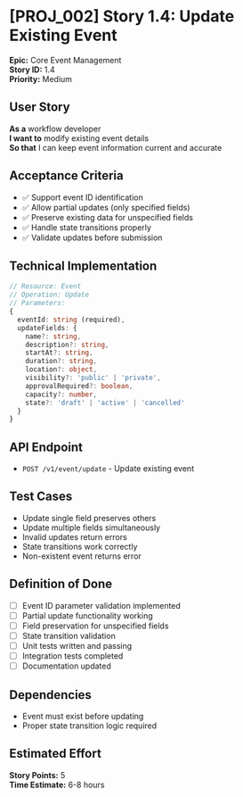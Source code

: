 # [PROJ_002] Story 1.4: Update Existing Event

**Epic:** Core Event Management  
**Story ID:** 1.4  
**Priority:** Medium  

## User Story
**As a** workflow developer  
**I want to** modify existing event details  
**So that** I can keep event information current and accurate

## Acceptance Criteria
- ✅ Support event ID identification
- ✅ Allow partial updates (only specified fields)
- ✅ Preserve existing data for unspecified fields
- ✅ Handle state transitions properly
- ✅ Validate updates before submission

## Technical Implementation
```typescript
// Resource: Event
// Operation: Update
// Parameters:
{
  eventId: string (required),
  updateFields: {
    name?: string,
    description?: string,
    startAt?: string,
    duration?: string,
    location?: object,
    visibility?: 'public' | 'private',
    approvalRequired?: boolean,
    capacity?: number,
    state?: 'draft' | 'active' | 'cancelled'
  }
}
```

## API Endpoint
- `POST /v1/event/update` - Update existing event

## Test Cases
- Update single field preserves others
- Update multiple fields simultaneously
- Invalid updates return errors
- State transitions work correctly
- Non-existent event returns error

## Definition of Done
- [ ] Event ID parameter validation implemented
- [ ] Partial update functionality working
- [ ] Field preservation for unspecified fields
- [ ] State transition validation
- [ ] Unit tests written and passing
- [ ] Integration tests completed
- [ ] Documentation updated

## Dependencies
- Event must exist before updating
- Proper state transition logic required

## Estimated Effort
**Story Points:** 5  
**Time Estimate:** 6-8 hours
